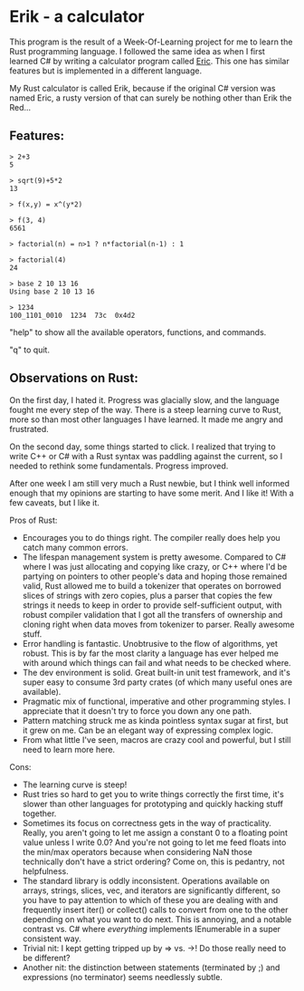 # Erik - a calculator

This program is the result of a Week-Of-Learning project for me to learn the Rust 
programming language. I followed the same idea as when I first learned C# by writing a 
calculator program called [Eric](https://shawnhargreaves.com/eric). This one has similar 
features but is implemented in a different language.

My Rust calculator is called Erik, because if the original C# version was named Eric, a 
rusty version of that can surely be nothing other than Erik the Red...

## Features:

    > 2+3
    5
    
    > sqrt(9)+5*2
    13
    
    > f(x,y) = x^(y*2)
    
    > f(3, 4)
    6561
    
    > factorial(n) = n>1 ? n*factorial(n-1) : 1
    
    > factorial(4)
    24
    
    > base 2 10 13 16
    Using base 2 10 13 16
    
    > 1234
    100_1101_0010  1234  73c  0x4d2

"help" to show all the available operators, functions, and commands.

"q" to quit.


## Observations on Rust:

On the first day, I hated it. Progress was glacially slow, and the language fought me 
every step of the way. There is a steep learning curve to Rust, more so than most other 
languages I have learned. It made me angry and frustrated.

On the second day, some things started to click. I realized that trying to write C++ or 
C# with a Rust syntax was paddling against the current, so I needed to rethink some 
fundamentals. Progress improved.

After one week I am still very much a Rust newbie, but I think well informed enough that 
my opinions are starting to have some merit. And I like it! With a few caveats, but I 
like it.

Pros of Rust:
- Encourages you to do things right. The compiler really does help you catch many common errors.
- The lifespan management system is pretty awesome. Compared to C# where I was just allocating and copying like crazy, or C++ where I'd be partying on pointers to other people's data and hoping those remained valid, Rust allowed me to build a tokenizer that operates on borrowed slices of strings with zero copies, plus a parser that copies the few strings it needs to keep in order to provide self-sufficient output, with robust compiler validation that I got all the transfers of ownership and cloning right when data moves from tokenizer to parser. Really awesome stuff.
- Error handling is fantastic. Unobtrusive to the flow of algorithms, yet robust. This is by far the most clarity a language has ever helped me with around which things can fail and what needs to be checked where.
- The dev environment is solid. Great built-in unit test framework, and it's super easy to consume 3rd party crates (of which many useful ones are available).
- Pragmatic mix of functional, imperative and other programming styles. I appreciate that it doesn't try to force you down any one path.
- Pattern matching struck me as kinda pointless syntax sugar at first, but it grew on me. Can be an elegant way of expressing complex logic.
- From what little I've seen, macros are crazy cool and powerful, but I still need to learn more here.

Cons:
- The learning curve is steep!
- Rust tries so hard to get you to write things correctly the first time, it's slower than other languages for prototyping and quickly hacking stuff together.
- Sometimes its focus on correctness gets in the way of practicality. Really, you aren't going to let me assign a constant 0 to a floating point value unless I write 0.0? And you're not going to let me feed floats into the min/max operators because when considering NaN those technically don't have a strict ordering? Come on, this is pedantry, not helpfulness.
- The standard library is oddly inconsistent. Operations available on arrays, strings, slices, vec, and iterators are significantly different, so you have to pay attention to which of these you are dealing with and frequently insert iter() or collect() calls to convert from one to the other depending on what you want to do next. This is annoying, and a notable contrast vs. C# where _everything_ implements IEnumerable in a super consistent way.
- Trivial nit: I kept getting tripped up by => vs. ->! Do those really need to be different?
- Another nit: the distinction between statements (terminated by ;) and expressions (no terminator) seems needlessly subtle.
